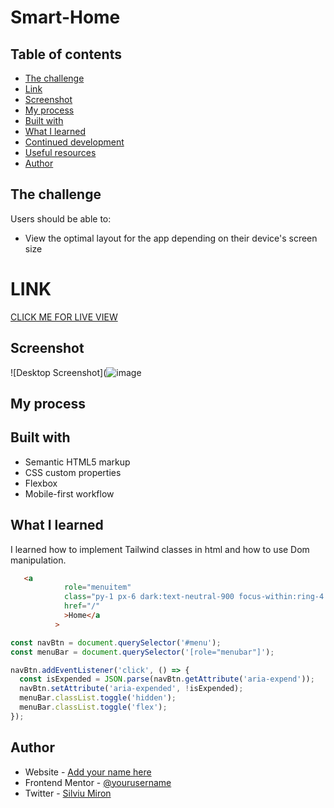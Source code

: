 



# Smart-Home

## Table of contents


  - [The challenge](#the-challenge)
  - [Link](#link)
  - [Screenshot](#screenshot)
  - [My process](#my-process)
  - [Built with](#built-with)
  - [What I learned](#what-i-learned)
  - [Continued development](#continued-development)
  - [Useful resources](#useful-resources)
  - [Author](#author)

## The challenge

Users should be able to:

- View the optimal layout for the app depending on their device's screen size


# LINK

[CLICK ME FOR LIVE VIEW ](https://miron-silviu.github.io/Smart-Home/)

## Screenshot

![Desktop Screenshot](![image](https://github.com/Miron-Silviu/Smart-Home/assets/119732322/cb36d24e-7e01-4892-9b7e-235e28dc2bdf)



## My process

## Built with

- Semantic HTML5 markup
- CSS custom properties
- Flexbox
- Mobile-first workflow


## What I learned

I learned how to implement Tailwind classes in html and how to use Dom manipulation. 

```html
   <a
            role="menuitem"
            class="py-1 px-6 dark:text-neutral-900 focus-within:ring-4 focus-visible:ring-4 ring-neutral-900 rounded-sm ring-offset-4 ring-offset-amber-400 hover:text-neutral-600 transition-colors"
            href="/"
            >Home</a
          >
```



```js
const navBtn = document.querySelector('#menu');
const menuBar = document.querySelector('[role="menubar"]');

navBtn.addEventListener('click', () => {
  const isExpended = JSON.parse(navBtn.getAttribute('aria-expend'));
  navBtn.setAttribute('aria-expended', !isExpended);
  menuBar.classList.toggle('hidden');
  menuBar.classList.toggle('flex');
});
```


## Author

- Website - [Add your name here](https://www.your-site.com)
- Frontend Mentor - [@yourusername](https://www.frontendmentor.io/profile/Miron-Silviu)
- Twitter - [Silviu Miron](https://x.com/silviuumiron)
